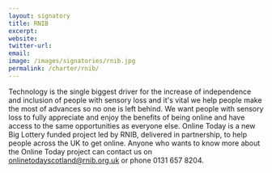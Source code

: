 ```yaml
---
layout: signatory
title: RNIB
excerpt: 
website: 
twitter-url: 
email: 
image: /images/signatories/rnib.jpg
permalink: /charter/rnib/
---
```

Technology is the single biggest driver for the increase of independence and inclusion of people with sensory loss and it's vital we help people make the most of advances so no one is left behind.  We want people with sensory loss to fully appreciate and enjoy the benefits of being online and have access to the same opportunities as everyone else.  Online Today is a new Big Lottery funded project led by RNIB, delivered in partnership, to help people across the UK to get online.  Anyone who wants to know more about the Online Today project can contact us on onlinetodayscotland@rnib.org.uk or phone 0131 657 8204.
